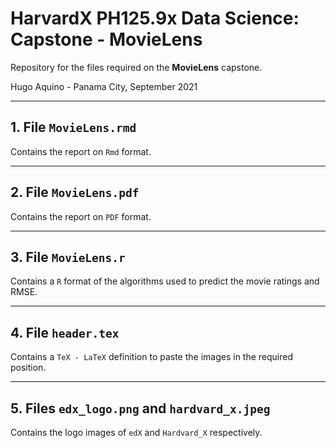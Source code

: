 # HarvardX PH125.9x Data Science: Capstone - MovieLens

Repository for the files required on the **MovieLens** capstone.

Hugo Aquino - Panama City, September 2021

-----

## 1. File `MovieLens.rmd`

Contains the report on `Rmd` format.

-----

## 2. File `MovieLens.pdf`

Contains the report on `PDF` format.

-----

## 3. File `MovieLens.r`

Contains a `R` format of the algorithms used to predict the movie ratings and RMSE.

-----

## 4. File `header.tex`

Contains a `TeX - LaTeX` definition to paste the images in the required position.

-----

## 5. Files `edx_logo.png` and `hardvard_x.jpeg`

Contains the logo images of `edX` and `Hardvard_X` respectively.

